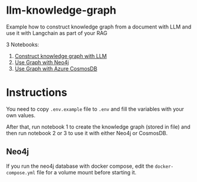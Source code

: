 # llm-knowledge-graph
Example how to construct knowledge graph from a document with LLM and use it with Langchain as part of your RAG

3 Notebooks:

1. [Construct knowledge graph with LLM](./knowledgegraph.ipynb)
2. [Use Graph with Neo4j](./knowledgegraph-neo4j.ipynb)
3. [Use Graph with Azure CosmosDB](./knowledgegraph-cosmosdb.ipynb)


# Instructions

You need to copy `.env.example` file to `.env` and fill the variables with your own values.

After that, run notebook 1 to create the knowledge graph (stored in file) and then run notebook 2 or 3 to use it with either Neo4j or CosmosDB.

## Neo4j

If you run the neo4j database with docker compose, edit the `docker-compose.yml` file for a volume mount before starting it.


